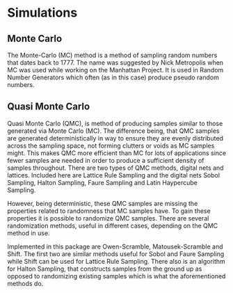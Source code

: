 # Simulations

## Monte Carlo

The Monte-Carlo (MC) method is a method of sampling random numbers that dates back to 1777. The name was suggested by Nick Metropolis when MC was used while working on the Manhattan Project.
It is used in Random Number Generators which often (as in this case) produce pseudo random numbers.

## Quasi Monte Carlo

Quasi Monte Carlo (QMC), is method of producing samples similar to those generated via Monte Carlo (MC).
The difference being, that QMC samples are generated deterministically in way to ensure they are evenly distributed across the sampling space, not forming clutters or voids as MC samples might.
This makes QMC more efficient than MC for lots of applications since fewer samples are needed in order to produce a sufficient density of samples throughout.
There are two types of QMC methods, digital nets and lattices.
Included here are Lattice Rule Sampling and the digital nets Sobol Sampling, Halton Sampling, Faure Sampling and Latin Haypercube Sampling.

However, being deterministic, these QMC samples are missing the properties related to randomness that MC samples have.
To gain these properties it is possible to randomize QMC samples.
There are several randomization methods, useful in different cases, depending on the QMC method in use.

Implemented in this package are Owen-Scramble, Matousek-Scramble and Shift. The first two are similar methods useful for Sobol and Faure Sampling while Shift can be used for Lattice Rule Sampling.
There also is an algorithm for Halton Sampling, that constructs samples from the ground up as opposed to randomizing existing samples which is what the aforementioned methods do.
